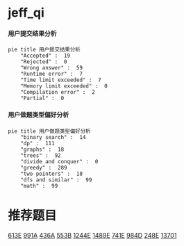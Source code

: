# jeff_qi

<!-- tabs:start -->



#### **用户提交结果分析**

```mermaid
pie title 用户提交结果分析
    "Accepted" :  19
    "Rejected" :  0
    "Wrong answer" :  59
    "Runtime error" :  7
    "Time limit exceeded" :  7
    "Memory limit exceeded" :  0
    "Compilation error" :  2
    "Partial" :  0
```

#### **用户做题类型偏好分析**

```mermaid
pie title 用户做题类型偏好分析
    "binary search" :  14
    "dp" :  111
    "graphs" :  18
    "trees" :  92
    "divide and conquer" :  0
    "greedy" :  289
    "two pointers" :  18
    "dfs and similar" :  99
    "math" :  99
```



<!-- tabs:end -->
# 推荐题目
[613E](https://codeforces.com/contest/613/problem/E)
[991A](https://codeforces.com/contest/991/problem/A)
[436A](https://codeforces.com/contest/436/problem/A)
[553B](https://codeforces.com/contest/553/problem/B)
[1244E](https://codeforces.com/contest/1244/problem/E)
[1489E](https://codeforces.com/contest/1489/problem/E)
[741E](https://codeforces.com/contest/741/problem/E)
[984D](https://codeforces.com/contest/984/problem/D)
[248E](https://codeforces.com/contest/248/problem/E)
[13701](https://codeforces.com/contest/1370/problem/1)
